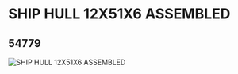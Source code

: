 # SHIP HULL 12X51X6 ASSEMBLED
## 54779
![SHIP HULL 12X51X6 ASSEMBLED](https://lc-www-live-s.legocdn.com/media/bricks/5/2/4285331.jpg)